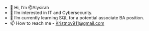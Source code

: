 - 👋 Hi, I’m @Alysirah
- 👀 I’m interested in IT and Cybersecurity.
- 🌱 I’m currently learning SQL for a potential associate BA position.
- 📫 How to reach me - Kristnov911@gmail.com

<!---
Alysirah/Alysirah is a ✨ special ✨ repository because its `README.md` (this file) appears on your GitHub profile.
You can click the Preview link to take a look at your changes.
--->
